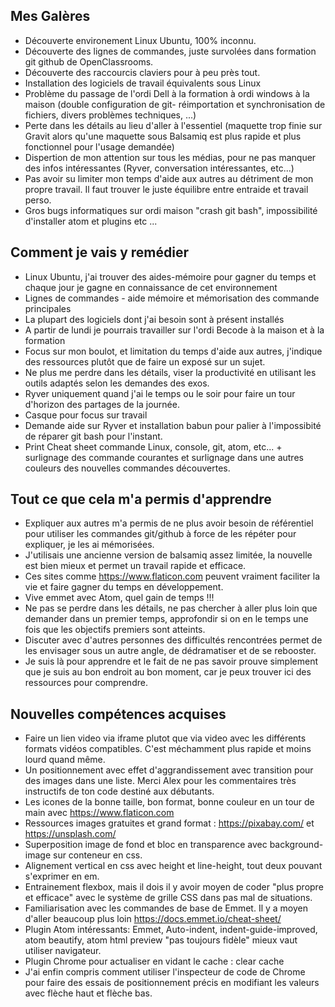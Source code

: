 ## Mes Galères

* Découverte environement Linux Ubuntu, 100% inconnu.
* Découverte des lignes de commandes, juste survolées dans formation git github de OpenClassrooms.
* Découverte des raccourcis claviers pour à peu près tout.
* Installation des logiciels de travail équivalents sous Linux
* Problème du passage de l'ordi Dell à la formation à ordi windows à la maison (double configuration de git- réimportation et synchronisation de fichiers, divers problèmes techniques, ...)
* Perte dans les détails au lieu d'aller à l'essentiel (maquette trop finie sur Gravit alors qu'une maquette sous Balsamiq est plus rapide et plus fonctionnel pour l'usage demandée)
* Dispertion de mon attention sur tous les médias, pour ne pas manquer des infos intéressantes (Ryver, conversation intéressantes, etc...)
* Pas avoir su limiter mon temps d'aide aux autres au détriment de mon propre travail. Il faut trouver le juste équilibre entre entraide et travail perso.
* Gros bugs informatiques sur ordi maison "crash git bash", impossibilité d'installer atom et plugins etc ... 

## Comment je vais y remédier

* Linux Ubuntu, j'ai trouver des aides-mémoire pour gagner du temps et chaque jour je gagne en connaissance de cet environnement
* Lignes de commandes - aide mémoire et mémorisation des commande principales
* La plupart des logiciels dont j'ai besoin sont à présent installés
* A partir de lundi je pourrais travailler sur l'ordi Becode à la maison et à la formation
* Focus sur mon boulot, et limitation du temps d'aide aux autres, j'indique des ressources plutôt que de faire un exposé sur un sujet.
* Ne plus me perdre dans les détails, viser la productivité en utilisant les outils adaptés selon les demandes des exos.
* Ryver uniquement quand j'ai le temps ou le soir pour faire un tour d'horizon des partages de la journée.
* Casque pour focus sur travail
* Demande aide sur Ryver et installation babun pour palier à l'impossibité de réparer git bash pour l'instant.
* Print Cheat sheet commande Linux, console, git, atom, etc... + surlignage des commande courantes et surlignage dans une autres couleurs des nouvelles commandes découvertes.

## Tout ce que cela m'a permis d'apprendre

* Expliquer aux autres m'a permis de ne plus avoir besoin de référentiel pour utiliser les commandes git/github à force de les répéter pour expliquer, je les ai mémorisées.
* J'utilisais une ancienne version de balsamiq assez limitée, la nouvelle est bien mieux et permet un travail rapide et efficace.
* Ces sites comme https://www.flaticon.com peuvent vraiment faciliter la vie et faire gagner du temps en développement.
* Vive emmet avec Atom, quel gain de temps !!!
* Ne pas se perdre dans les détails, ne pas chercher à aller plus loin que demander dans un premier temps, approfondir si on en le temps une fois que les objectifs premiers sont atteints.
* Discuter avec d'autres personnes des difficultés rencontrées permet de les envisager sous un autre angle, de dédramatiser et de se rebooster.
* Je suis là pour apprendre et le fait de ne pas savoir prouve simplement que je suis au bon endroit au bon moment, car je peux trouver ici des ressources pour comprendre.

## Nouvelles compétences acquises

* Faire un lien video via iframe plutot que via video avec les différents formats vidéos compatibles. C'est méchamment plus rapide et moins lourd quand même.
* Un positionnement avec effet d'aggrandissement avec transition pour des images dans une liste. Merci Alex pour les commentaires très instructifs de ton code destiné aux débutants.
* Les icones de la bonne taille, bon format, bonne couleur en un tour de main avec https://www.flaticon.com
* Ressources images gratuites et grand format : https://pixabay.com/ et https://unsplash.com/
* Superposition image de fond et bloc en transparence avec background-image sur conteneur en css.
* Alignement vertical en css avec height et line-height, tout deux pouvant s'exprimer en em.
* Entrainement flexbox, mais il dois il y avoir moyen de coder "plus propre et efficace" avec le système de grille CSS dans pas mal de situations.
* Familiarisation avec les commandes de base de Emmet. Il y a moyen d'aller beaucoup plus loin https://docs.emmet.io/cheat-sheet/
* Plugin Atom intéressants: Emmet, Auto-indent, indent-guide-improved, atom beautify, atom html preview "pas toujours fidèle" mieux vaut utiliser navigateur.
* Plugin Chrome pour actualiser en vidant le cache : clear cache
* J'ai enfin compris comment utiliser l'inspecteur de code de Chrome pour faire des essais de positionnement précis en modifiant les valeurs avec flèche haut et flèche bas. 


